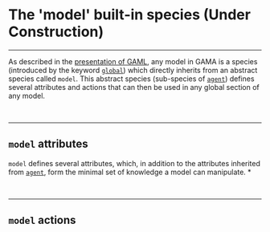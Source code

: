 # The 'model' built-in species (Under Construction)

---

As described in the [presentation of GAML](G__KeyConcepts.md), any model in GAMA is a species (introduced by the keyword [`global`](G__GlobalSpecies.md)) which directly inherits from an abstract species called `model`. This abstract species (sub-species of [`agent`](G__AgentBuiltInSpecies.md)) defines several attributes and actions that can then be used in any global section of any model.


<br />

---

## `model` attributes
`model` defines several attributes, which, in addition to the attributes inherited from [`agent`](G__AgentBuiltInSpecies.md), form the minimal set of knowledge a model can manipulate.
  * 



<br />

---

## `model` actions